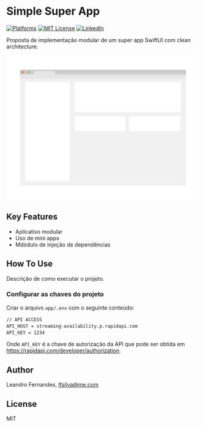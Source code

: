 # Simple Super App

[![Platforms][platforms-shield]][platforms-url]
[![MIT License][license-shield]][license-url]
[![LinkedIn][linkedin-shield]][linkedin-url]

Proposta de implementação modular de um super app SwiftUI com clean architecture.

![screenshot](https://github.com/lfsilva/simplesuperapp/blob/main/docs/imgs/screenshot.png)

## Key Features

* Aplicativo modular
* Uso de mini apps
* Mdódulo de injeção de dependências

## How To Use

Descrição de como executar o projeto.

### Configurar as chaves do projeto

Criar o arquivo `app/.env` com o seguinte conteúdo:

```bash
// API ACCESS
API_HOST = streaming-availability.p.rapidapi.com
API_KEY = 1234
```

Onde `API_KEY` é a chave de autorização da API que pode ser obtida em https://rapidapi.com/developer/authorization.

## Author

Leandro Fernandes, lfsilva@me.com

## License

MIT

<!-- markdown reference style and links -->
[platforms-shield]: https://img.shields.io/badge/Platforms-iOS-4E4E4E.svg?colorA=28a745
[platforms-url]: #how-to-use
[license-shield]: https://img.shields.io/github/license/othneildrew/Best-README-Template.svg
[license-url]: https://github.com/othneildrew/Best-README-Template/blob/master/LICENSE.txt
[linkedin-shield]: https://img.shields.io/badge/-LinkedIn-blue.svg
[linkedin-url]: https://www.linkedin.com/in/lsilvabr/